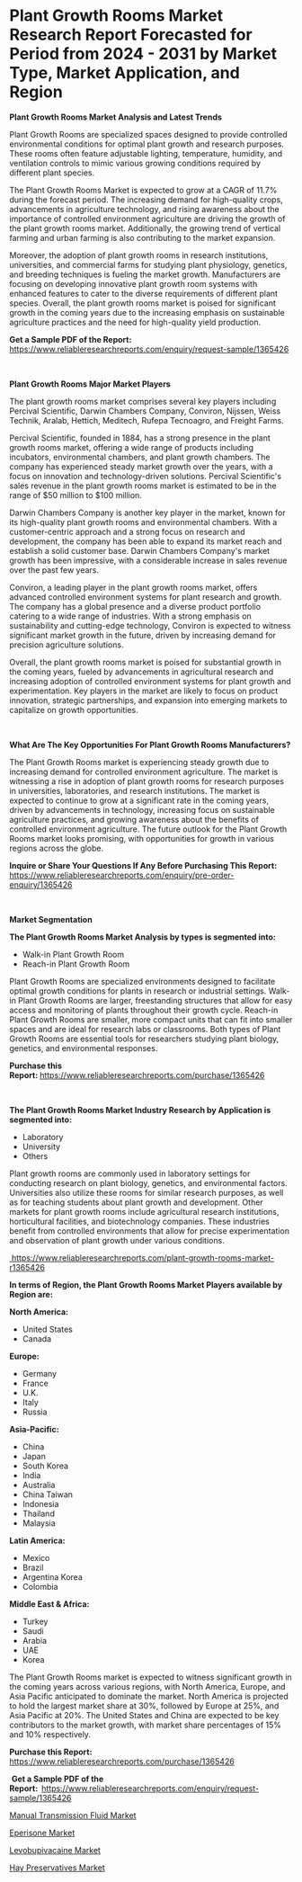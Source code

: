 <p><h1>Plant Growth Rooms Market Research Report Forecasted for Period from 2024 -  2031 by Market Type, Market Application, and Region</h1></p><p><strong>Plant Growth Rooms Market Analysis and Latest Trends</strong></p>
<p><p>Plant Growth Rooms are specialized spaces designed to provide controlled environmental conditions for optimal plant growth and research purposes. These rooms often feature adjustable lighting, temperature, humidity, and ventilation controls to mimic various growing conditions required by different plant species.</p><p>The Plant Growth Rooms Market is expected to grow at a CAGR of 11.7% during the forecast period. The increasing demand for high-quality crops, advancements in agriculture technology, and rising awareness about the importance of controlled environment agriculture are driving the growth of the plant growth rooms market. Additionally, the growing trend of vertical farming and urban farming is also contributing to the market expansion.</p><p>Moreover, the adoption of plant growth rooms in research institutions, universities, and commercial farms for studying plant physiology, genetics, and breeding techniques is fueling the market growth. Manufacturers are focusing on developing innovative plant growth room systems with enhanced features to cater to the diverse requirements of different plant species. Overall, the plant growth rooms market is poised for significant growth in the coming years due to the increasing emphasis on sustainable agriculture practices and the need for high-quality yield production.</p></p>
<p><strong>Get a Sample PDF of the Report:&nbsp;</strong> <a href="https://www.reliableresearchreports.com/enquiry/request-sample/1365426">https://www.reliableresearchreports.com/enquiry/request-sample/1365426</a></p>
<p>&nbsp;</p>
<p><strong>Plant Growth Rooms Major Market Players</strong></p>
<p><p>The plant growth rooms market comprises several key players including Percival Scientific, Darwin Chambers Company, Conviron, Nijssen, Weiss Technik, Aralab, Hettich, Meditech, Rufepa Tecnoagro, and Freight Farms.</p><p>Percival Scientific, founded in 1884, has a strong presence in the plant growth rooms market, offering a wide range of products including incubators, environmental chambers, and plant growth chambers. The company has experienced steady market growth over the years, with a focus on innovation and technology-driven solutions. Percival Scientific's sales revenue in the plant growth rooms market is estimated to be in the range of $50 million to $100 million.</p><p>Darwin Chambers Company is another key player in the market, known for its high-quality plant growth rooms and environmental chambers. With a customer-centric approach and a strong focus on research and development, the company has been able to expand its market reach and establish a solid customer base. Darwin Chambers Company's market growth has been impressive, with a considerable increase in sales revenue over the past few years.</p><p>Conviron, a leading player in the plant growth rooms market, offers advanced controlled environment systems for plant research and growth. The company has a global presence and a diverse product portfolio catering to a wide range of industries. With a strong emphasis on sustainability and cutting-edge technology, Conviron is expected to witness significant market growth in the future, driven by increasing demand for precision agriculture solutions.</p><p>Overall, the plant growth rooms market is poised for substantial growth in the coming years, fueled by advancements in agricultural research and increasing adoption of controlled environment systems for plant growth and experimentation. Key players in the market are likely to focus on product innovation, strategic partnerships, and expansion into emerging markets to capitalize on growth opportunities.</p></p>
<p>&nbsp;</p>
<p><strong>What Are The Key Opportunities For Plant Growth Rooms Manufacturers?</strong></p>
<p><p>The Plant Growth Rooms market is experiencing steady growth due to increasing demand for controlled environment agriculture. The market is witnessing a rise in adoption of plant growth rooms for research purposes in universities, laboratories, and research institutions. The market is expected to continue to grow at a significant rate in the coming years, driven by advancements in technology, increasing focus on sustainable agriculture practices, and growing awareness about the benefits of controlled environment agriculture. The future outlook for the Plant Growth Rooms market looks promising, with opportunities for growth in various regions across the globe.</p></p>
<p><strong>Inquire or Share Your Questions If Any Before Purchasing This Report:</strong> <a href="https://www.reliableresearchreports.com/enquiry/pre-order-enquiry/1365426">https://www.reliableresearchreports.com/enquiry/pre-order-enquiry/1365426</a></p>
<p>&nbsp;</p>
<p><strong>Market Segmentation</strong></p>
<p><strong>The Plant Growth Rooms Market Analysis by types is segmented into:</strong></p>
<p><ul><li>Walk-in Plant Growth Room</li><li>Reach-in Plant Growth Room</li></ul></p>
<p><p>Plant Growth Rooms are specialized environments designed to facilitate optimal growth conditions for plants in research or industrial settings. Walk-in Plant Growth Rooms are larger, freestanding structures that allow for easy access and monitoring of plants throughout their growth cycle. Reach-in Plant Growth Rooms are smaller, more compact units that can fit into smaller spaces and are ideal for research labs or classrooms. Both types of Plant Growth Rooms are essential tools for researchers studying plant biology, genetics, and environmental responses.</p></p>
<p><strong>Purchase this Report:&nbsp;</strong><a href="https://www.reliableresearchreports.com/purchase/1365426">https://www.reliableresearchreports.com/purchase/1365426</a></p>
<p>&nbsp;</p>
<p><strong>The Plant Growth Rooms Market Industry Research by Application is segmented into:</strong></p>
<p><ul><li>Laboratory</li><li>University</li><li>Others</li></ul></p>
<p><p>Plant growth rooms are commonly used in laboratory settings for conducting research on plant biology, genetics, and environmental factors. Universities also utilize these rooms for similar research purposes, as well as for teaching students about plant growth and development. Other markets for plant growth rooms include agricultural research institutions, horticultural facilities, and biotechnology companies. These industries benefit from controlled environments that allow for precise experimentation and observation of plant growth under various conditions.</p></p>
<p><a href="https://www.reliableresearchreports.com/plant-growth-rooms-market-r1365426">&nbsp;https://www.reliableresearchreports.com/plant-growth-rooms-market-r1365426</a></p>
<p><strong>In terms of Region, the Plant Growth Rooms Market Players available by Region are:</strong></p>
<p>
    <p> <strong> North America: </strong>
        <ul>
            <li>United States</li>
            <li>Canada</li>
        </ul>
        </p> 
    <p> <strong> Europe: </strong>
        <ul>
            <li>Germany</li>
            <li>France</li>
            <li>U.K.</li>
            <li>Italy</li>
            <li>Russia</li>
        </ul>
        </p> 
    <p> <strong> Asia-Pacific: </strong>
        <ul>
            <li>China</li>
            <li>Japan</li>
            <li>South Korea</li>
            <li>India</li>
            <li>Australia</li>
            <li>China Taiwan</li>
            <li>Indonesia</li>
            <li>Thailand</li>
            <li>Malaysia</li>
        </ul>
        </p> 
    <p> <strong> Latin America: </strong>
        <ul>
            <li>Mexico</li>
            <li>Brazil</li>
            <li>Argentina Korea</li>
            <li>Colombia</li>
        </ul>
        </p> 
    <p> <strong> Middle East & Africa: </strong>
        <ul>
            <li>Turkey</li>
            <li>Saudi</li>
            <li>Arabia</li>
            <li>UAE</li>
            <li>Korea</li>
        </ul>
    </p>
    </p>
<p><p>The Plant Growth Rooms market is expected to witness significant growth in the coming years across various regions, with North America, Europe, and Asia Pacific anticipated to dominate the market. North America is projected to hold the largest market share at 30%, followed by Europe at 25%, and Asia Pacific at 20%. The United States and China are expected to be key contributors to the market growth, with market share percentages of 15% and 10% respectively.</p></p>
<p><strong>Purchase this Report: </strong><a href="https://www.reliableresearchreports.com/purchase/1365426">https://www.reliableresearchreports.com/purchase/1365426</a></p>
<p>&nbsp;<strong>Get a Sample PDF of the Report:&nbsp;&nbsp;</strong><a href="https://www.reliableresearchreports.com/enquiry/request-sample/1365426">https://www.reliableresearchreports.com/enquiry/request-sample/1365426</a></p>
<p><strong></strong></p>
<p><p><a href="https://www.linkedin.com/pulse/manual-transmission-fluid-market-size-amp-share-analysis-growth-wgm8c">Manual Transmission Fluid Market</a></p><p><a href="https://github.com/khayangel/Market-Research-Report-List-4/blob/main/eperisone-market.md">Eperisone Market</a></p><p><a href="https://github.com/brentleyjimmiealvaradoz4l1rea/Market-Research-Report-List-3/blob/main/levobupivacaine-market.md">Levobupivacaine Market</a></p><p><a href="https://www.linkedin.com/pulse/global-hay-preservatives-market-product-type-application-vim6e?trackingId=XytgsdpuEiRUdDRPtNigYQ%3D%3D">Hay Preservatives Market</a></p></p>